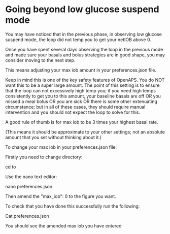 # Going beyond low glucose suspend mode

You may have noticed that in the previous phase, in observing low glucose suspend mode, the loop did not temp you to get your netIOB above 0.

Once you have spent several days observing the loop in the previous mode and made sure your basals and bolus strategies are in good shape, you may consider moving to the next step.

This means adjusting your max iob amount in your preferences.json file.

Keep in mind this is one of the key safety features of OpenAPS. You do NOT want this to be a super large amount. The point of this setting is to ensure that the loop can not excessively high temp you; if you need high temps consistently to get you to this amount, your baseline basals are off OR you missed a meal bolus OR you are sick OR there is some other extenuating circumstance; but in all of these cases, they should require manual intervention and you should not expect the loop to solve for this.

A good rule of thumb is for max iob to be 3 times your highest basal rate.

(This means it should be approximate to your other settings; not an absolute amount that you set without thinking about it.)

To change your max iob in your preferences.json file:

Firstly you need to change directory:

cd to <myopenaps>

Use the nano text editor:

nano preferences.json

Then amend the "max_iob": 0 to the figure you want.

To check that you have done this successfully run the following:

Cat preferences.json

You should see the amended max iob you have entered


